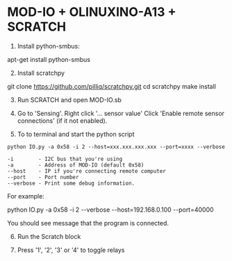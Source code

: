 # MOD-IO + OLINUXINO-A13 + SCRATCH

1. Install python-smbus:

  apt-get install python-smbus

2. Install scratchpy

  git clone https://github.com/pilliq/scratchpy.git
  cd scratchpy
  make install

3. Run SCRATCH and open MOD-IO.sb

4. Go to 'Sensing'.
Right click '... sensor value'
Click 'Enable 
remote sensor connections' (if it not enabled).

5. To to terminal and start the python script

```
python IO.py -a 0x58 -i 2 --host=xxx.xxx.xxx.xxx --port=xxxx --verbose

-i        - I2C bus that you're using
-a        - Address of MOD-IO (default 0x58)
--host    - IP if you're connecting remote computer
--port    - Port number
--verbose - Print some debug information. 
```

For example:

  python IO.py -a 0x58 -i 2 --verbose --host=192.168.0.100 --port=40000

You should see message that the program is connected.

6. Run the Scratch block

7. Press '1', '2', '3' or '4' to toggle relays
